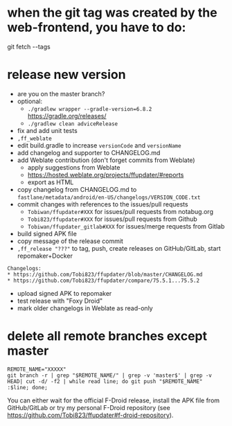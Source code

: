# when the git tag was created by the web-frontend, you have to do:

git fetch --tags

# release new version

- are you on the master branch?
- optional:
  - `./gradlew wrapper --gradle-version=6.8.2` https://gradle.org/releases/
  - `./gradlew clean adviceRelease`
- fix and add unit tests
- `,ff_weblate`
- edit build.gradle to increase `versionCode` and `versionName`
- add changelog and supporter to CHANGELOG.md
- add Weblate contribution (don't forget commits from Weblate)
  - apply suggestions from Weblate
  - https://hosted.weblate.org/projects/ffupdater/#reports
  - export as HTML
- copy changelog from CHANGELOG.md to `fastlane/metadata/android/en-US/changelogs/VERSION_CODE.txt`
- commit changes with references to the issues/pull requests
  - `Tobiwan/ffupdater#XXX` for issues/pull requests from notabug.org
  - `Tobi823/ffupdater#XXX` for issues/pull requests from Github
  - `Tobiwan/ffupdater_gitlab#XXX` for issues/merge requests from Gitlab
- build signed APK file
- copy message of the release commit
- `,ff_release "???"` to tag, push, create releases on GitHub/GitLab, start repomaker+Docker

```
Changelogs:
* https://github.com/Tobi823/ffupdater/blob/master/CHANGELOG.md
* https://github.com/Tobi823/ffupdater/compare/75.5.1...75.5.2
```

- upload signed APK to repomaker
- test release with "Foxy Droid"
- mark older changelogs in Weblate as read-only

# delete all remote branches except master

````
REMOTE_NAME="XXXXX"
git branch -r | grep "$REMOTE_NAME/" | grep -v 'master$' | grep -v HEAD| cut -d/ -f2 | while read line; do git push "$REMOTE_NAME" :$line; done;
````

You can either wait for the official F-Droid release, install the APK file from GitHub/GitLab or try my
personal F-Droid repository (see https://github.com/Tobi823/ffupdater#f-droid-repository).